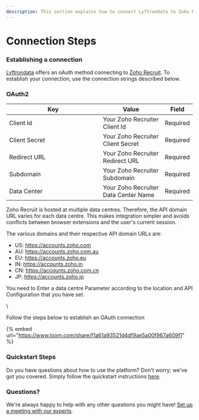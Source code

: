 ```yaml
---
description: This section explains how to connect Lyftrondata to Zoho Recruit.
---
```


# Connection Steps

### Establishing a connection

[Lyftrondata](https://www.lyftrondata.com) offers an oAuth method connecting to [Zoho Recruit](https://www.lyftrondata.com/integration/zoho-recruit/). To establish your connection, use the connection strings described below.

### OAuth2

<table><thead><tr><th width="237.33333333333331">Key</th><th>Value</th><th>Field</th></tr></thead><tbody><tr><td>Client Id</td><td>Your Zoho Recruiter Client Id</td><td>Required</td></tr><tr><td>Client Secret</td><td>Your Zoho Recruiter Client Secret</td><td>Required</td></tr><tr><td>Redirect URL</td><td>Your Zoho Recruiter Redirect URL</td><td>Required</td></tr><tr><td>Subdomain</td><td>Your Zoho Recruiter Subdomain</td><td>Required</td></tr><tr><td>Data Center</td><td>Your Zoho Recruiter Data Center Name</td><td>Required</td></tr></tbody></table>

Zoho Recruit is hosted at multiple data centres. Therefore, the API domain URL varies for each data centre. This makes integration simpler and avoids conflicts between browser extensions and the user's current session.

The various domains and their respective API domain URLs are:

* US: https://accounts.zoho.com
* AU: https://accounts.zoho.com.au
* EU: https://accounts.zoho.eu
* IN: https://accounts.zoho.in
* CN: https://accounts.zoho.com.cn
* JP: https://accounts.zoho.jp

You need to Enter a data centre Parameter according to the location and API Configuration that you have set.&#x20;

\


Follow the steps below to establish an OAuth connection

{% embed url="https://www.loom.com/share/f1a61a93521d4df9ae5a00f967a609f1" %}

### Quickstart Steps

Do you have questions about how to use the platform? Don't worry; we've got you covered. Simply follow the quickstart instructions [here](../../quickstart-steps.md).

### Questions? <a href="#questions" id="questions"></a>

We're always happy to help with any other questions you might have! [Set up a meeting with our experts](https://www.lyftrondata.com/book-a-meeting/).
